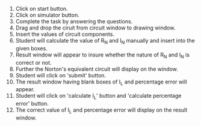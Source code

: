 1. Click on start button.<br>
2. Click on simulator button.<br>
3. Complete the task by answering the questions.<br>
4. Drag and drop  the ciruit from circuit window to drawing window.<br>
5. Insert the values of circuit components.<br>
6. Student will calculate the value of R<sub>N</sub> and I<sub>N</sub> manually and insert into the given boxes.<br>
7. Result window will appear to insure whether the nature of R<sub>N</sub> and I<sub>N</sub> is correct or not.<br>
8. Further the Norton's equivalent circuit will display on the window.<br>
9. Student will click on 'submit' button.<br>
10. The result window having blank boxes of I<sub>L</sub> and percentage error will appear.<br>
11. Student will click on 'calculate I<sub>L</sub>' button and 'calculate percentage error' button.<br>
12. The correct value of I<sub>L</sub> and percentage error will display on the result window.<br>
